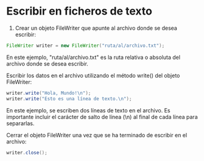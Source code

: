 # Escribir en ficheros de texto
1. Crear un objeto FileWriter que apunte al archivo donde se desea escribir:

```java
FileWriter writer = new FileWriter("ruta/al/archivo.txt");
```
En este ejemplo, "ruta/al/archivo.txt" es la ruta relativa o absoluta del archivo donde se desea escribir.

Escribir los datos en el archivo utilizando el método write() del objeto FileWriter:

```java
writer.write("Hola, Mundo!\n");
writer.write("Esto es una línea de texto.\n");
```

En este ejemplo, se escriben dos líneas de texto en el archivo. Es importante incluir el carácter de salto de línea (\n) al final de cada línea para separarlas.

Cerrar el objeto FileWriter una vez que se ha terminado de escribir en el archivo:

```java
writer.close();
```
